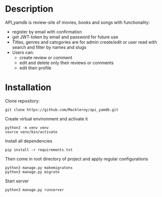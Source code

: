 # Description
API_yamdb is review-site of movies, books and songs with functionality:
  * register by email with confirmation
  * get JWT-token by email and password for future use
  * Titles, genres and catogories are for admin create/edit or user read with search and filter by names and slugs
  * Users can:
      * create review or comment
      * edit and delete only their reviews or comments 
      * edit their profile

# Installation
Clone repository:
```
git clone https://github.com/Mackleroy/api_yamdb.git
```
Create virtual environment and activate it
```
python3 -m venv venv
source venv/bin/activate
```
Install all dependencies
```
pip install -r requirements.txt
```
Then come in root directory of project and apply regular configurations
```
python3 manage.py makemigratons
python3 manage.py migrate
```
Start server
```
python3 manage.py runserver
```
